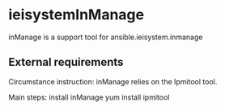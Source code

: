 # ieisystemInManage
inManage is a support tool for ansible.ieisystem.inmanage

## External requirements

Circumstance instruction:
inManage relies on the Ipmitool tool.

Main steps:
install inManage
yum install ipmitool